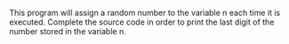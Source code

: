 This program will assign a random number to the variable n each time it is executed. Complete the source code in order to print the last digit of the number stored in the variable n.

